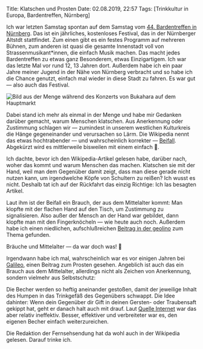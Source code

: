 Title: Klatschen und Prosten
Date: 02.08.2019, 22:57
Tags: [Trinkkultur in Europa, Bardentreffen, Nürnberg]

Ich war letzten Samstag spontan auf dem Samstag vom [44. Bardentreffen in Nürnberg](https://bardentreffen.nuernberg.de). Das ist ein jährliches, kostenloses Festival, das in der Nürnberger Altstdt stattfindet. Zum einen gibt es ein festes Programm auf mehreren Bühnen, zum anderen ist quasi die gesamte Innenstadt voll von Strassenmusikant*innen, die einfach Musik machen. Das macht jedes Bardentreffen zu etwas ganz Besonderem, etwas Einzigartigem. Ich war das letzte Mal vor rund 12, 13 Jahren dort. Außerdem habe ich ein paar Jahre meiner Jugend in der Nähe von Nürnberg verbracht und so habe ich die Chance genutzt, einfach mal wieder in diese Stadt zu fahren. Es war gut — also auch das Festival.

![Bild aus der Menge während des Konzerts von Bukahara auf dem Hauptmarkt](Konzert.jpg)

Dabei stand ich mehr als einmal in der Menge und habe mir Gedanken darüber gemacht, warum Menschen klatschen. Aus Anerkennung oder Zustimmung schlagen wir — zumindest in unserem westlichen Kulturkreis die Hänge gegeneinander und verursachen so Lärm. Die Wikipedia nennt das etwas hochtrabender — und wahrscheinlich korrekter — [Beifall](https://de.m.wikipedia.org/wiki/Beifall). Abgekürzt wird es mittlerweile bisweilen mit einem einfach 👏.

Ich dachte, bevor ich den Wikipedia-Artikel gelesen habe, darüber nach, woher das kommt und warum Menschen das machen. Klatschen sie mit der Hand, weil man dem Gegenüber damit zeigt, dass man diese gerade nicht nutzen kann, um irgendwelche Köpfe von Schultern zu reißen? Ich wusst es nicht. Deshalb tat ich auf der Rückfahrt das einzig Richtige: Ich las besagten Artikel.

Laut ihm ist der Beifall ein Brauch, der aus dem Mittelalter kommt: Man klopfte mit der flachen Hand auf den Tisch, um Zustimmung zu signalisieren. Also außer der Mensch an der Hand war gebildet, dann klopfte man mit den Fingerknöcheln — wie heute auch noch. Außerdem habe ich einen niedlichen, aufschlußreichen [Beitrag in der geolino](https://www.geo.de/geolino/mensch/19170-rtkl-applaus-applaus-warum-wir-beifall-klatschen) zum Thema gefunden.

Bräuche und Mittelalter — da war doch was! 🍻

Irgendwann habe ich mal, wahrscheinlich war es vor einigen Jahren bei [Galileo](https://de.wikipedia.org/wiki/Galileo_(Fernsehsendung)), einen Beitrag zum Prosten gesehen. Angeblich ist auch das ein Brauch aus dem Mittelalter, allerdings nicht als Zeichen von Anerkennung, sondern vielmehr aus Selbstschutz:

Die Becher werden so heftig aneinander gestoßen, damit der jeweilige Inhalt des Humpen in das Trinkgefäß des Gegenübers schwappt. Die Idee dahinter: Wenn dein Gegenüber dir Gift in deinen Gersten- oder Traubensaft gekippt hat, geht er danach halt auch mit drauf. Laut [Quelle Internet](https://de.m.wikipedia.org/wiki/Trinkkultur_in_Europa#Anstoßen) war das aber relativ ineffektiv. Besser, effektiver und verbreiteter war es, den eigenen Becher einfach weiterzureichen.

Die Redaktion der Fernsehsendung hat da wohl auch in der Wikipedia gelesen. Darauf trinke ich.
